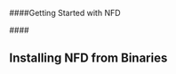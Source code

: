 ####Getting Started with NFD

####<h2>Installing NFD from Binaries<a class="headerlink" href="#installing-nfd-from-binaries" title="Permalink to this headline"></a></h2>
